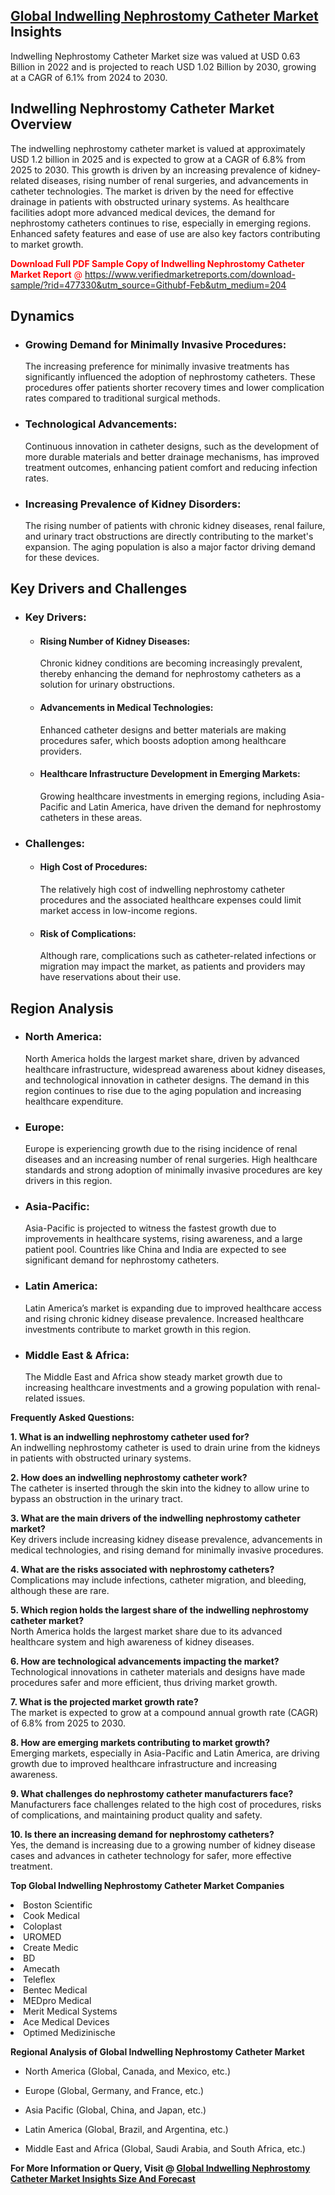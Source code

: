 <h2><a href="https://www.verifiedmarketreports.com/download-sample/?rid=477330&amp;utm_source=Githubf&amp;utm_medium=204" target="_blank">Global Indwelling Nephrostomy Catheter Market</a> Insights</h2><p>Indwelling Nephrostomy Catheter Market size was valued at USD 0.63 Billion in 2022 and is projected to reach USD 1.02 Billion by 2030, growing at a CAGR of 6.1% from 2024 to 2030.</p><p> <h2>Indwelling Nephrostomy Catheter Market Overview</h2> <p>The indwelling nephrostomy catheter market is valued at approximately USD 1.2 billion in 2025 and is expected to grow at a CAGR of 6.8% from 2025 to 2030. This growth is driven by an increasing prevalence of kidney-related diseases, rising number of renal surgeries, and advancements in catheter technologies. The market is driven by the need for effective drainage in patients with obstructed urinary systems. As healthcare facilities adopt more advanced medical devices, the demand for nephrostomy catheters continues to rise, especially in emerging regions. Enhanced safety features and ease of use are also key factors contributing to market growth.</p> <p><p><span class=""><span style="color: #ff0000;"><strong>Download Full PDF Sample Copy of Indwelling Nephrostomy Catheter Market Report</strong> @ </span><a href="https://www.verifiedmarketreports.com/download-sample/?rid=477330&amp;utm_source=Githubf-Feb&amp;utm_medium=204" target="_blank">https://www.verifiedmarketreports.com/download-sample/?rid=477330&amp;utm_source=Githubf-Feb&amp;utm_medium=204</a></span></p></p> <h2>Dynamics</h2> <ul> <li><h3>Growing Demand for Minimally Invasive Procedures:</h3> The increasing preference for minimally invasive treatments has significantly influenced the adoption of nephrostomy catheters. These procedures offer patients shorter recovery times and lower complication rates compared to traditional surgical methods.</li> <li><h3>Technological Advancements:</h3> Continuous innovation in catheter designs, such as the development of more durable materials and better drainage mechanisms, has improved treatment outcomes, enhancing patient comfort and reducing infection rates.</li> <li><h3>Increasing Prevalence of Kidney Disorders:</h3> The rising number of patients with chronic kidney diseases, renal failure, and urinary tract obstructions are directly contributing to the market's expansion. The aging population is also a major factor driving demand for these devices.</li> </ul> <h2>Key Drivers and Challenges</h2> <ul> <li><h3>Key Drivers:</h3> <ul> <li><h4>Rising Number of Kidney Diseases:</h4> Chronic kidney conditions are becoming increasingly prevalent, thereby enhancing the demand for nephrostomy catheters as a solution for urinary obstructions.</li> <li><h4>Advancements in Medical Technologies:</h4> Enhanced catheter designs and better materials are making procedures safer, which boosts adoption among healthcare providers.</li> <li><h4>Healthcare Infrastructure Development in Emerging Markets:</h4> Growing healthcare investments in emerging regions, including Asia-Pacific and Latin America, have driven the demand for nephrostomy catheters in these areas.</li> </ul> </li> <li><h3>Challenges:</h3> <ul> <li><h4>High Cost of Procedures:</h4> The relatively high cost of indwelling nephrostomy catheter procedures and the associated healthcare expenses could limit market access in low-income regions.</li> <li><h4>Risk of Complications:</h4> Although rare, complications such as catheter-related infections or migration may impact the market, as patients and providers may have reservations about their use.</li> </ul> </li> </ul> <h2>Region Analysis</h2> <ul> <li><h3>North America:</h3> North America holds the largest market share, driven by advanced healthcare infrastructure, widespread awareness about kidney diseases, and technological innovation in catheter designs. The demand in this region continues to rise due to the aging population and increasing healthcare expenditure.</li> <li><h3>Europe:</h3> Europe is experiencing growth due to the rising incidence of renal diseases and an increasing number of renal surgeries. High healthcare standards and strong adoption of minimally invasive procedures are key drivers in this region.</li> <li><h3>Asia-Pacific:</h3> Asia-Pacific is projected to witness the fastest growth due to improvements in healthcare systems, rising awareness, and a large patient pool. Countries like China and India are expected to see significant demand for nephrostomy catheters.</li> <li><h3>Latin America:</h3> Latin America’s market is expanding due to improved healthcare access and rising chronic kidney disease prevalence. Increased healthcare investments contribute to market growth in this region.</li> <li><h3>Middle East & Africa:</h3> The Middle East and Africa show steady market growth due to increasing healthcare investments and a growing population with renal-related issues.</li> </ul> <p><b>Frequently Asked Questions:</b></p> <p><b>1. What is an indwelling nephrostomy catheter used for?</b><br>An indwelling nephrostomy catheter is used to drain urine from the kidneys in patients with obstructed urinary systems.</p> <p><b>2. How does an indwelling nephrostomy catheter work?</b><br>The catheter is inserted through the skin into the kidney to allow urine to bypass an obstruction in the urinary tract.</p> <p><b>3. What are the main drivers of the indwelling nephrostomy catheter market?</b><br>Key drivers include increasing kidney disease prevalence, advancements in medical technologies, and rising demand for minimally invasive procedures.</p> <p><b>4. What are the risks associated with nephrostomy catheters?</b><br>Complications may include infections, catheter migration, and bleeding, although these are rare.</p> <p><b>5. Which region holds the largest share of the indwelling nephrostomy catheter market?</b><br>North America holds the largest market share due to its advanced healthcare system and high awareness of kidney diseases.</p> <p><b>6. How are technological advancements impacting the market?</b><br>Technological innovations in catheter materials and designs have made procedures safer and more efficient, thus driving market growth.</p> <p><b>7. What is the projected market growth rate?</b><br>The market is expected to grow at a compound annual growth rate (CAGR) of 6.8% from 2025 to 2030.</p> <p><b>8. How are emerging markets contributing to market growth?</b><br>Emerging markets, especially in Asia-Pacific and Latin America, are driving growth due to improved healthcare infrastructure and increasing awareness.</p> <p><b>9. What challenges do nephrostomy catheter manufacturers face?</b><br>Manufacturers face challenges related to the high cost of procedures, risks of complications, and maintaining product quality and safety.</p> <p><b>10. Is there an increasing demand for nephrostomy catheters?</b><br>Yes, the demand is increasing due to a growing number of kidney disease cases and advances in catheter technology for safer, more effective treatment.</p> </p><p><strong>Top Global Indwelling Nephrostomy Catheter Market Companies</strong></p><div data-test-id=""><p><li>Boston Scientific</li><li> Cook Medical</li><li> Coloplast</li><li> UROMED</li><li> Create Medic</li><li> BD</li><li> Amecath</li><li> Teleflex</li><li> Bentec Medical</li><li> MEDpro Medical</li><li> Merit Medical Systems</li><li> Ace Medical Devices</li><li> Optimed Medizinische</li></p><div><strong>Regional Analysis of&nbsp;Global Indwelling Nephrostomy Catheter Market</strong></div><ul><li dir="ltr"><p dir="ltr">North America&nbsp;(Global, Canada, and Mexico, etc.)</p></li><li dir="ltr"><p dir="ltr">Europe (Global, Germany, and France, etc.)</p></li><li dir="ltr"><p dir="ltr">Asia Pacific&nbsp;(Global, China, and Japan, etc.)</p></li><li dir="ltr"><p dir="ltr">Latin America&nbsp;(Global, Brazil, and Argentina, etc.)</p></li><li dir="ltr">Middle East and Africa&nbsp;(Global, Saudi Arabia, and South Africa, etc.)</li></ul><p><strong>For More Information or Query, Visit @&nbsp;</strong><strong><a href="https://www.verifiedmarketreports.com/product/indwelling-nephrostomy-catheter-market/?utm_source=Githubf&amp;utm_medium=204" target="_blank">Global Indwelling Nephrostomy Catheter Market Insights Size And Forecast</a></strong></p></div>
